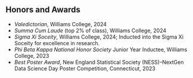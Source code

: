 ## Honors and Awards

<ul style="margin:0 0 5px;">
  <li><autocolor><em>Valedictorian</em>, Williams College, 2024</autocolor></li>
  <li><autocolor><em>Summa Cum Laude</em> (top 2% of class), Williams College, 2024</autocolor></li>
  <li><autocolor><em>Sigma Xi Soceity</em>, Williams College, 2024; Inducted into the Sigma Xi Soceity for excellence in research.</autocolor></li>
  <li><autocolor><em>Phi Beta Kappa National Honor Society</em> Junior Year Inductee, Williams College, 2023</autocolor></li>
  <li><autocolor><em>Best Poster Award</em>, New England Statistical Society (NESS)–NextGen Data Science Day Poster Competition, Connecticut, 2023</autocolor></li>
  <!-- <li><autocolor><em>Dean’s List</em> for all semesters, Williams College, 2020-2024</autocolor></li> -->
</ul>